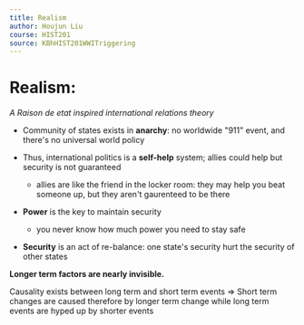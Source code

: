 ```yaml
---
title: Realism
author: Houjun Liu
course: HIST201
source: KBhHIST201WWITriggering
---
```


# Realism:
_A Raison de etat inspired international relations theory_

- Community of states exists in **anarchy**: no worldwide "911" event, and there's no universal world policy
- Thus, international politics is a **self-help** system; allies could help but security is not guaranteed
  - allies are like the friend in the locker room: they may help you beat someone up, but they aren't gaurenteed to be there

- **Power** is the key to maintain security
  - you never know how much power you need to stay safe
- **Security** is an act of re-balance: one state's security hurt the security of other states

**Longer term factors are nearly invisible.**

Causality exists between long term and short term events => Short term changes are caused therefore by longer term change while long term events are hyped up by shorter events
